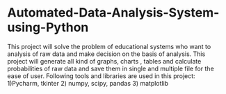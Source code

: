 # Automated-Data-Analysis-System-using-Python
This project will solve the problem of educational systems who want to analysis of raw data and make decision on the basis of analysis.  This project will generate all kind of graphs, charts , tables and calculate probabilities of raw data and save them in single and multiple file for the ease of user.  Following tools and libraries are used in this project: 1)Pycharm, tkinter 2) numpy, scipy, pandas 3) matplotlib
